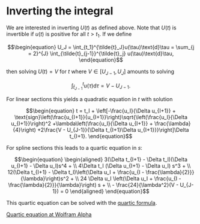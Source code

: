 # Inverting the integral

We are interested in inverting $U(t)$ as defined above. Note that $U(t)$ is invertible if $u(t)$ is positive for all $t > t_1$. If we define

```math
\begin{equation}
    U_J = \int_{t_1}^{\tilde{t}_J}u(\tau)\text{d}\tau = \sum_{j = 2}^{J} \int_{\tilde{t}_{j-1}}^{\tilde{t}_j} u(\tau)\text{d}\tau,
\end{equation}
```

then solving $U(t) = V$ for $t$ where $V \in [U_{J-1}, U_J]$ amounts to solving

```math
\begin{equation}
    \int_{\tilde{t}_{J-1}}^t u(\tau)\text{d}\tau = V - U_{J-1}.
\end{equation}
```

For linear sections this yields a quadratic equation in $t$ with solution

```math
\begin{equation}
    t = t_I + \left[-\frac{u_I}{\Delta u_{I+1}} + \text{sign}\left(\frac{u_{I+1}}{u_{I+1}}\right)\sqrt{\left(\frac{u_I}{\Delta u_{I+1}}\right)^2 +\lambda\left(\frac{u_I}{\Delta u_{I+1}} + \frac{\lambda}{4}\right) +2\frac{V - U_{J-1}}{\Delta t_{I+1}\Delta u_{I+1}}}\right]\Delta t_{I+1}.
\end{equation}
```

 For spline sections this leads to a quartic equation in $s$:

```math
\begin{equation}
    \begin{aligned}
        3(\Delta t_{I+1} - \Delta t_I)(\Delta u_{I+1} - \Delta u_I)s^4 + \\
        4\Delta t_I (\Delta u_{I+1} - \Delta u_I) s^3 + \\
        12(\Delta t_{I+1} - \Delta t_I)\left(\Delta u_I + \frac{u_{I - \frac{\lambda}{2}}}{\lambda}\right)s^2 + \\
        24 \Delta u_I \left(\Delta u_I + \frac{u_{I - \frac{\lambda}{2}}}{\lambda}\right) s + \\
        - \frac{24}{\lambda^2}(V - U_{J-1}) = 0
    \end{aligned}
\end{equation}
```
 
 
This quartic equation can be solved with the [quartic formula](https://en.wikipedia.org/wiki/Quartic_function#General_formula_for_roots).

[Quartic equation at Wolfram Alpha](https://www.wolframalpha.com/input?i=integrate+%28lambda*%28t_2+-+t_1%29*s+%2B+lambda*t_1%29*%28lambda%2F2+*+%28u_2+-+u_1%29*s%5E2+%2B+lambda*u_1+%2B+u_3%29+ds+from+0+to+S)